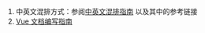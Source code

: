 1. 中英文混排方式：参阅[中英文混排指南](https://blog.imfing.com/2020/05/chinese-typesetting-space/) 以及其中的参考链接
2. [Vue 文档编写指南](https://vueframework.com/docs/v3/cn/guide/contributing/writing-guide.html#%E5%8E%9F%E5%88%99)
